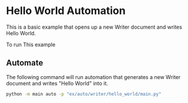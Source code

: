 # Hello World Automation

This is a basic example that opens up a new Writer document and writes Hello World.

To run This example

## Automate

The following command will run automation that generates a new Writer document and writes "Hello World" into it.

```sh
python -m main auto -p "ex/auto/writer/hello_world/main.py"
```
